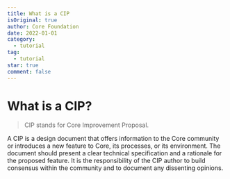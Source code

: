 ```yaml
---
title: What is a CIP
isOriginal: true
author: Core Foundation
date: 2022-01-01
category:
  - tutorial
tag:
  - tutorial
star: true
comment: false
---
```

# What is a CIP?

> CIP stands for Core Improvement Proposal.

A CIP is a design document that offers information to the Core community or introduces a new feature to Core, its processes, or its environment. The document should present a clear technical specification and a rationale for the proposed feature. It is the responsibility of the CIP author to build consensus within the community and to document any dissenting opinions.
